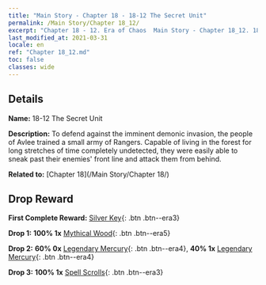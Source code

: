 ```yaml
---
title: "Main Story - Chapter 18 - 18-12 The Secret Unit"
permalink: /Main Story/Chapter 18_12/
excerpt: "Chapter 18 - 12. Era of Chaos  Main Story - Chapter 18_12. 18-12 The Secret Unit"
last_modified_at: 2021-03-31
locale: en
ref: "Chapter 18_12.md"
toc: false
classes: wide
---
```


## Details

 **Name:** 18-12 The Secret Unit

 **Description:** To defend against the imminent demonic invasion, the people of Avlee trained a small army of Rangers. Capable of living in the forest for long stretches of time completely undetected, they were easily able to sneak past their enemies' front line and attack them from behind.

 **Related to:** [Chapter 18](/Main Story/Chapter 18/)

## Drop Reward

 **First Complete Reward:** [Silver Key](/Items/con_693/){: .btn .btn--era3}

 **Drop 1:** **100% 1x** [Mythical Wood](/Items/mat_62/){: .btn .btn--era5}

 **Drop 2:** **60% 0x** [Legendary Mercury](/Items/mat_56/){: .btn .btn--era4}, **40% 1x** [Legendary Mercury](/Items/mat_56/){: .btn .btn--era4}

 **Drop 3:** **100% 1x** [Spell Scrolls](/Items/con_694/){: .btn .btn--era3}

